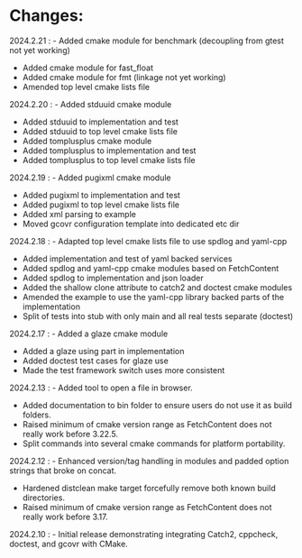# Changes:

2024.2.21
:    - Added cmake module for benchmark (decoupling from gtest not yet working)
- Added cmake module for fast_float
- Added cmake module for fmt (linkage not yet working)
- Amended top level cmake lists file

2024.2.20
:    - Added stduuid cmake module
- Added stduuid to implementation and test
- Added stduuid to top level cmake lists file
- Added tomplusplus cmake module
- Added tomplusplus to implementation and test
- Added tomplusplus to top level cmake lists file
 
2024.2.19
:    - Added pugixml cmake module
- Added pugixml to implementation and test
- Added pugixml to top level cmake lists file
- Added xml parsing to example
- Moved gcovr configuration template into dedicated etc dir

2024.2.18
:    - Adapted top level cmake lists file to use spdlog and yaml-cpp
- Added implementation and test of yaml backed services
- Added spdlog and yaml-cpp cmake modules based on FetchContent
- Added spdlog to implementation and json loader
- Added the shallow clone attribute to catch2 and doctest cmake modules
- Amended the example to use the yaml-cpp library backed parts of the implementation
- Split of tests into stub with only main and all real tests separate (doctest)

2024.2.17
:    - Added a glaze cmake module
- Added a glaze using part in implementation
- Added doctest test cases for glaze use
- Made the test framework switch uses more consistent

2024.2.13
:    - Added tool to open a file in browser.
- Added documentation to bin folder to ensure users do not use it as build folders.
- Raised minimum of cmake version range as FetchContent does not really work before 3.22.5.
- Split commands into several cmake commands for platform portability.

2024.2.12
:    - Enhanced version/tag handling in modules and padded option strings that broke on concat.
- Hardened distclean make target forcefully remove both known build directories.
- Raised minimum of cmake version range as FetchContent does not really work before 3.17.

2024.2.10
:    - Initial release demonstrating integrating Catch2, cppcheck, doctest, and gcovr with CMake.
